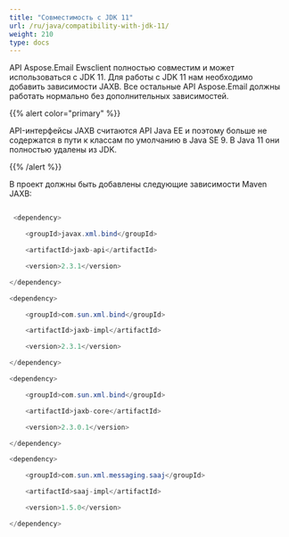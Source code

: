 ```yaml
---
title: "Совместимость с JDK 11"
url: /ru/java/compatibility-with-jdk-11/
weight: 210
type: docs
---
```



API Aspose.Email Ewsclient полностью совместим и может использоваться с JDK 11. Для работы с JDK 11 нам необходимо добавить зависимости JAXB. Все остальные API Aspose.Email должны работать нормально без дополнительных зависимостей.

{{% alert color="primary" %}}

API-интерфейсы JAXB считаются API Java EE и поэтому больше не содержатся в пути к классам по умолчанию в Java SE 9. В Java 11 они полностью удалены из JDK.

{{% /alert %}}


В проект должны быть добавлены следующие зависимости Maven JAXB:

~~~Java

 <dependency>

    <groupId>javax.xml.bind</groupId>

    <artifactId>jaxb-api</artifactId>

    <version>2.3.1</version>

</dependency>

<dependency>

    <groupId>com.sun.xml.bind</groupId>

    <artifactId>jaxb-impl</artifactId>

    <version>2.3.1</version>

</dependency>

<dependency>

    <groupId>com.sun.xml.bind</groupId>

    <artifactId>jaxb-core</artifactId>

    <version>2.3.0.1</version>

</dependency>

<dependency>

    <groupId>com.sun.xml.messaging.saaj</groupId>

    <artifactId>saaj-impl</artifactId>

    <version>1.5.0</version>

</dependency>

~~~

